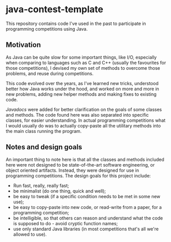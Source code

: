 # java-contest-template

This repository contains code I've used in the past to participate in programming competitions using Java.

## Motivation

As Java can be quite slow for some important things, like I/O, especially when comparing to languages such as C and C++ (usually the favourites for those competitions), I devised my own set of methods to overcome those problems, and reuse during competitions.

This code evolved over the years, as I've learned new tricks, understood better how Java works under the hood, and worked on more and more in new problems, adding new helper methods and making fixes to existing code.

_Javadocs_ were added for better clarification on the goals of some classes and methods.
The code found here was also separated into specific classes, for easier understanding. In actual programming competitions what I would usually do was to actually copy-paste all the utilitary methods into the main class running the program.

## Notes and design goals

An important thing to note here is that all the classes and methods included here were not designed to be state-of-the-art software engineering, or object oriented artifacts.
Instead, they were designed for use in programming competitions.
The design goals for this project include:
+ Run fast, really, really fast;
+ be minimalist (do one thing, quick and well);
+ be easy to tweak (if a specific condition needs to be met in some new use);
+ be easy to copy-paste into new code, or read-write from a paper, for a programming competition;
+ be intelligible, so that others can reason and understand what the code is supposed to do - avoid cryptic function names;
+ use only standard Java libraries (in most competitions that's all we're allowed to use).
